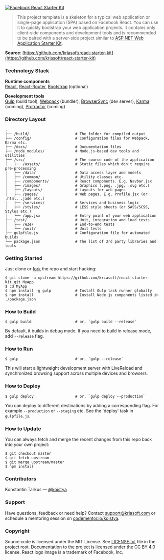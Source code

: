 [![Facebook React Starter Kit](https://dl.dropboxusercontent.com/u/16006521/Screens/facebook-react-starter-kit.png)](https://github.com/kriasoft/react-starter-kit)

> This project template is a skeleton for a typical web application or
> single-page application (SPA) based on Facebook React. You can use it
> to quickly bootstrap your web application projects. It contains only
> client-side components and development tools and is recommended to be
> paired with a server-side project similar to
> [ASP.NET Web Application Starter Kit](https://github.com/kriasoft/AspNet-Server-Template).

**Source**: [https://github.com/kriasoft/react-starter-kit](https://github.com/kriasoft/react-starter-kit)

### Technology Stack

**Runtime components**<br />
[React](https://facebook.github.io/react/),
[React-Router](https://github.com/rackt/react-router),
[Bootstrap](http://getbootstrap.com/) (optional)

**Development tools**<br />
[Gulp](http://gulpjs.com/) (build tool),
[Webpack](http://webpack.github.io/) (bundler),
[BrowserSync](http://www.browsersync.io/) (dev server),
[Karma](http://karma-runner.github.io/) (coming),
[Protractor](https://github.com/angular/protractor) (coming)

### Directory Layout

```
.
├── /build/                     # The folder for compiled output
├── /config/                    # Configuration files for Webpack, Karma etc.
├── /docs/                      # Documentation files
├── /node_modules/              # Node.js-based dev tools and utilities
├── /src/                       # The source code of the application
│   ├── /assets/                # Static files which don't require pre-processing
│   ├── /data/                  # Data access layer and models
│   ├── /common/                # Utility classes etc.
│   ├── /components/            # React components. E.g. Navbar.jsx
│   ├── /images/                # Graphics (.png, .jpg, .svg etc.)
│   ├── /layouts/               # Layouts for web pages
│   ├── /pages/                 # Web pages. E.g. Profile.jsx (or .html, .jade etc.)
│   ├── /services/              # Services and business logic
│   ├── /styles/                # LESS style sheets (or SASS/SCSS, Stylus etc.)
│   └── /app.jsx                # Entry point of your web application
├── /test/                      # Unit, integration and load tests
│   ├── /e2e/                   # End-to-end tests
│   └── /unit/                  # Unit tests
│── gulpfile.js                 # Configuration file for automated builds
└── package.json                # The list of 3rd party libraries and tools
```

### Getting Started

Just clone or [fork](https://github.com/kriasoft/react-starter-kit/fork) the repo and start hacking:

```shell
$ git clone -o upstream https://github.com/kriasoft/react-starter-kit.git MyApp
$ cd MyApp
$ npm install -g gulp           # Install Gulp task runner globally
$ npm install                   # Install Node.js components listed in ./package.json
```

### How to Build

```shell
$ gulp build                    # or, `gulp build --release`
```

By default, it builds in debug mode. If you need to build in release mode, add
`--release` flag.

### How to Run

```shell
$ gulp                          # or, `gulp --release`
```

This will start a lightweight development server with LiveReload and
synchronized browsing support across multiple devices and browsers.

### How to Deploy

```shell
$ gulp deploy                   # or, `gulp deploy --production`
```

You can deploy to different destinations by adding a corresponding flag.
For example `--production` or `--staging` etc. See the 'deploy' task in
`gulpfile.js`.

### How to Update

You can always fetch and merge the recent changes from this repo back into
your own project:

```shell
$ git checkout master
$ git fetch upstream
$ git merge upstream/master
$ npm install
```

### Contributors

Konstantin Tarkus — [@koistya](https://twitter.com/koistya)

### Support

Have questions, feedback or need help? Contact [support@kriasoft.com](mailto:support@kriasoft.com)
or schedule a mentoring session on [codementor.io/koistya](https://www.codementor.io/koistya).

### Copyright

Source code is licensed under the MIT License. See [LICENSE.txt](./LICENSE.txt)
file in the project root. Documentation to the project is licensed under the
[CC BY 4.0](http://creativecommons.org/licenses/by/4.0/) license. React logo
image is a trademark of Facebook, Inc.
